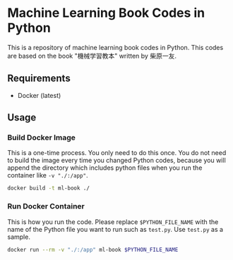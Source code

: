 # Machine Learning Book Codes in Python

This is a repository of machine learning book codes in Python.
This codes are based on the book "機械学習教本" written by 柴原一友.

## Requirements
- Docker (latest)

## Usage

### Build Docker Image

This is a one-time process. You only need to do this once. You do not need to build the image every time you changed Python codes, because you will append the directory which includes python files when you run the container like `-v "./:/app"`.

```sh
docker build -t ml-book ./  
```

### Run Docker Container

This is how you run the code. Please replace `$PYTHON_FILE_NAME` with the name of the Python file you want to run such as `test.py`. Use `test.py` as a sample.

```sh
docker run --rm -v "./:/app" ml-book $PYTHON_FILE_NAME
```

